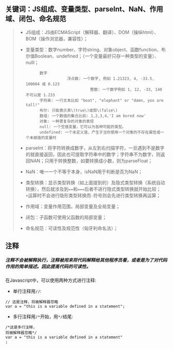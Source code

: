 ## 关键词：JS组成、变量类型、parseInt、NaN、作用域、闭包、命名规范

> * JS组成：JS由ECMAScript（解释器、翻译）、DOM（操纵html）、BOM（操作浏览器，兼容性）；
>
> * 变量类型：数字number、字符string、对象object、函数function、布尔值Boolean、undefined；（一个变量最好只存一种类型的变量）、nulll；
>
>   ```
>         数字
>                     浮点数: 一个数字, 例如 1.21323, 4, -33.5, 100004 或 0.123
>                               整数: 一个数字例如 1, 12, -33, 140 不可以是 1.233
>         字符串: 一行文本比如 "boat", "elephant" or "damn, you are tall!"
>         布尔: 只能表示真\(true\)或假\(false\)
>         数组: 一个数值的集合比如: 1,2,3,4,'I am bored now'
>         对象: 一种更复杂的对象的表现
>         null: 一个空值变量，它可以为各种可能的类型。
>         undefined: 一个未定义值，产生于当你使用一个对象的不存在属性或一个未赋值的变量时
>   ```
>
> * parseInt：将字符转换成数字，从左到右扫描字符，一旦遇到不是数字的就直接返回，因此也可提取字符串中的数字；字符串不为数字，则返回NAN；只用于转换整数，如要转换成小数，则为parseFloat；
>
> * NaN：唯一一个不等于本身，isNaN用于判断是否为NaN；
>
> * 类型转换：显示类型转换（如上面提到的）及隐式类型转换（系统自动转换），然后就涉及到`==`和`===`后者不进行隐式类型转换就开始比较；`+`运算时不会进行隐形类型转换而`-`符号则会先进行类型转换再运算；
>
> * 作用域：变量作用范围，局部变量及全局变量；
>
> * 闭包：子函数可使用父函数的局部变量；
>
> * 命名规范：可读性及规范性（匈牙利命名法）；

## 注释

##### 注释不会被解释执行，注释被用来将代码解释给其他程序员看，或者是为了对代码作用的简单描述。因此提高代码的可读性。

在Javascript中，可以使用两种方式进行注释:

* 单行注释用`//`:

```
// 这是注释，将被解释器忽略
var a = "this is a variable defined in a statement";
```

* 多行注释用`/*`开始，用`*/`结尾:

```
/*这是多行注释，
将被解释器忽略*/
var a = "this is a variable defined in a statement"
;
```



